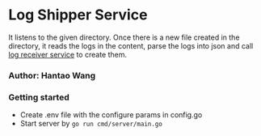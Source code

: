 # Log Shipper Service

It listens to the given directory. Once there is a new file created in the directory, it reads the logs in the content, parse the logs into json and call [log receiver service](https://github.com/wanghantao11/log-receiver) to create them.

### Author: Hantao Wang

### Getting started
- Create .env file with the configure params in config.go
- Start server by `go run cmd/server/main.go`


